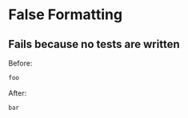 <!-- gen:mayoverwrite -->
# False Formatting

## Fails because no tests are written

Before:
```ruby
foo
```

After:
```ruby
bar
```
